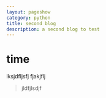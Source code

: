 ```yaml
---
layout: pageshow
category: python
title: second blog
description: a second blog to test
---
```


# time 
lksjdfljsfj
fjakjflj
> jldfjlsdjf
